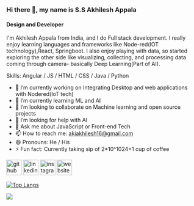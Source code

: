 ### Hi there 👋, my name is S.S Akhilesh Appala
#### Design and Developer
I'm Akhilesh Appala from India, and I do Full stack development. I really enjoy learning languages and frameworks like Node-red(IOT technology),React, Springboot.
I also enjoy playing with data, so started exploring the other side like visualizing, collecting, and processing data coming through camera- basically Deep Learning(Part of AI).

Skills: Angular / JS / HTML / CSS / Java / Python

- 🔭 I’m currently working on Integrating Desktop and web applications with Nodered(IoT tech) 
- 🌱 I’m currently learning ML and AI 
- 👯 I’m looking to collaborate on Machine learning and open source projects  
- 🤔 I’m looking for help with AI 
- 💬 Ask me about JavaScript or Front-end Tech  
- 📫 How to reach me: akiakhilesh16@gmail.com 
- 😄 Pronouns: He / His 
- ⚡ Fun fact: Currently taking sip of 2*10^1024+1 cup of coffee 


[<img src='https://cdn.jsdelivr.net/npm/simple-icons@3.0.1/icons/github.svg' alt='github' height='40'>](https://github.com/akhileshappala)  [<img src='https://cdn.jsdelivr.net/npm/simple-icons@3.0.1/icons/linkedin.svg' alt='linkedin' height='40'>](https://www.linkedin.com/in/akhilesh-appala/)  [<img src='https://cdn.jsdelivr.net/npm/simple-icons@3.0.1/icons/instagram.svg' alt='instagram' height='40'>](https://www.instagram.com/akhilesh_ssa/)  [<img src='https://cdn.jsdelivr.net/npm/simple-icons@3.0.1/icons/icloud.svg' alt='website' height='40'>](akhileshappala.github.tio)  



[![Top Langs](https://github-readme-stats.vercel.app/api/top-langs/?username=akhileshappala)](https://github.com/akhileshappala/github-readme-stats)

<img src = "https://github-readme-stats.vercel.app/api?username=akhileshappala&&show_icons=true&title_color=ffffff&icon_color=bb2acf&text_color=daf7dc&bg_color=191919">
